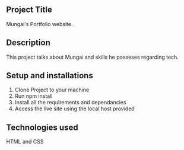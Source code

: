 ## Project Title
  Mungai's Portfolio website.

## Description
  This project talks about Mungai and skills he posseses regarding tech.

## Setup and installations
  1. Clone Project to your machine
  2. Run npm install
  3. Install all the requirements and dependancies
  4. Access the live site using the local host provided

## Technologies used
  HTML and CSS
